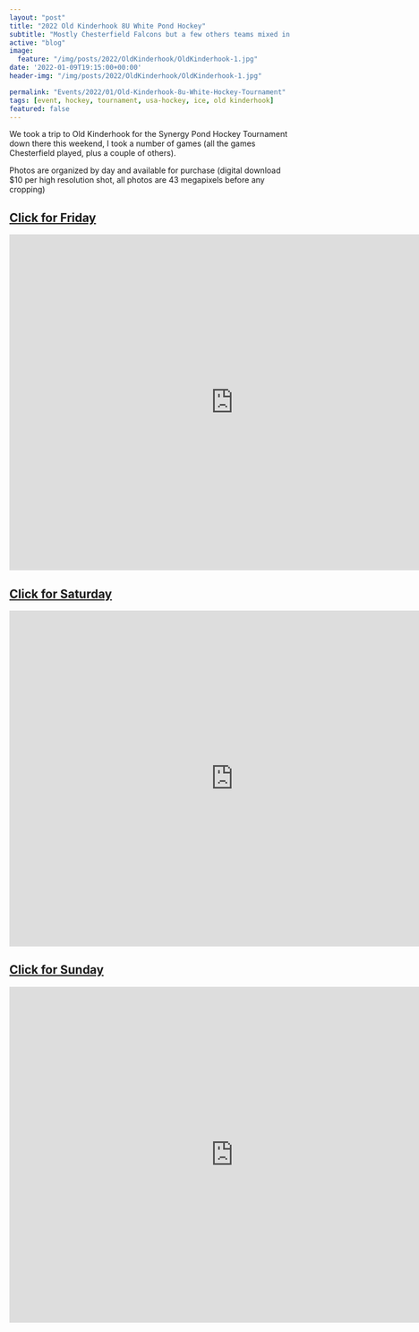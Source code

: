 ```yaml
---
layout: "post"
title: "2022 Old Kinderhook 8U White Pond Hockey"
subtitle: "Mostly Chesterfield Falcons but a few others teams mixed in as well"
active: "blog"
image:
  feature: "/img/posts/2022/OldKinderhook/OldKinderhook-1.jpg"
date: '2022-01-09T19:15:00+00:00'
header-img: "/img/posts/2022/OldKinderhook/OldKinderhook-1.jpg"

permalink: "Events/2022/01/Old-Kinderhook-8u-White-Hockey-Tournament"
tags: [event, hockey, tournament, usa-hockey, ice, old kinderhook]
featured: false
---
```


We took a trip to Old Kinderhook for the Synergy Pond Hockey Tournament down there this weekend, I took a number of games (all the games Chesterfield played, plus a couple of others).

Photos are organized by day and available for purchase (digital download $10 per high resolution shot, all photos are 43 megapixels before any cropping)

## [Click for Friday](https://photos.rainbowmarks.com/2022/Hockey/Old-Kinderhook-172022)

<iframe src="https://photos.rainbowmarks.com/frame/slideshow?key=N9F6Qc&speed=3&transition=fade&autoStart=1&captions=0&navigation=0&playButton=0&randomize=0&transitionSpeed=2" width="800" height="600" frameborder="no" scrolling="no"></iframe>

## [Click for Saturday](https://photos.rainbowmarks.com/2022/Hockey/Old-Kinderhook-182022)
<iframe src="https://photos.rainbowmarks.com/frame/slideshow?key=km2JZD&speed=3&transition=fade&autoStart=1&captions=0&navigation=0&playButton=0&randomize=0&transitionSpeed=2" width="800" height="600" frameborder="no" scrolling="no"></iframe>

## [Click for Sunday](https://photos.rainbowmarks.com/2022/Hockey/Old-Kinderhook-192022)
<iframe src="https://photos.rainbowmarks.com/frame/slideshow?key=NxPpkt&speed=3&transition=fade&autoStart=1&captions=0&navigation=0&playButton=0&randomize=0&transitionSpeed=2" width="800" height="600" frameborder="no" scrolling="no"></iframe>



